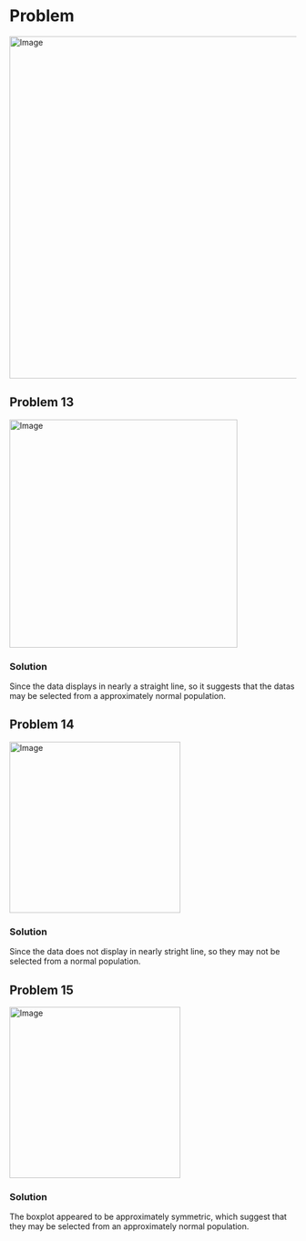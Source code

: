 # Problem
<img width="600" alt="Image" src="https://github.com/user-attachments/assets/7076b917-2a55-4e9d-ae19-9fdc525d150d" />

## Problem 13
<img width="400" alt="Image" src="https://github.com/user-attachments/assets/c46c949d-1167-4356-9f4a-c3b88f51e7fe" />

### Solution
Since the data displays in nearly a straight line, so it suggests that the datas may be selected from a approximately normal population.

## Problem 14
<img width="300" alt="Image" src="https://github.com/user-attachments/assets/b122d021-fc37-4d0f-acf4-7fa066a77037" />

### Solution
Since the data does not display in nearly stright line, so they may not be selected from a normal population.

## Problem 15
<img width="300" alt="Image" src="https://github.com/user-attachments/assets/f3b7b820-c44d-410a-b9ab-d207a16e1663" />

### Solution
The boxplot appeared to be approximately symmetric, which suggest that they may be selected from an approximately normal population.
